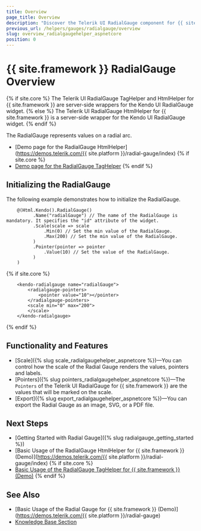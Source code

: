 ```yaml
---
title: Overview
page_title: Overview
description: "Discover the Telerik UI RadialGauge component for {{ site.framework }} and learn how to initialize and configure the component."
previous_url: /helpers/gauges/radialgauge/overview
slug: overview_radialgaugehelper_aspnetcore
position: 0
---
```


# {{ site.framework }} RadialGauge Overview

{% if site.core %}
The Telerik UI RadialGauge TagHelper and HtmlHelper for {{ site.framework }} are server-side wrappers for the Kendo UI RadialGauge widget.
{% else %}
The Telerik UI RadialGauge HtmlHelper for {{ site.framework }} is a server-side wrapper for the Kendo UI RadialGauge widget.
{% endif %}

The RadialGauge represents values on a radial arc.

* [Demo page for the RadialGauge HtmlHelper](https://demos.telerik.com/{{ site.platform }}/radial-gauge/index)
{% if site.core %}
* [Demo page for the RadialGauge TagHelper](https://demos.telerik.com/aspnet-core/radial-gauge/tag-helper)
{% endif %}

## Initializing the RadialGauge

The following example demonstrates how to initialize the RadialGauge.

```HtmlHelper
    @(Html.Kendo().RadialGauge()
          .Name("radialGauge") // The name of the RadialGauge is mandatory. It specifies the "id" attribute of the widget.
          .Scale(scale => scale
              .Min(0) // Set the min value of the RadialGauge.
              .Max(200) // Set the min value of the RadialGauge.
          )
          .Pointer(pointer => pointer
              .Value(10) // Set the value of the RadialGauge.
          )
    )
```
{% if site.core %}
```TagHelper
    <kendo-radialgauge name="radialGauge">
        <radialgauge-pointers>
            <pointer value="10"></pointer>
        </radialgauge-pointers>
        <scale min="0" max="200">
        </scale>
    </kendo-radialgauge>
```
{% endif %}

## Functionality and Features

* [Scale]({% slug scale_radialgaugehelper_aspnetcore %})—You can control how the scale of the Radial Gauge renders the values, pointers and labels.
* [Pointers]({% slug pointers_radialgaugehelper_aspnetcore %})—The `Pointers` of the Telerik UI RadialGauge for {{ site.framework }} are the values that will be marked on the scale.
* [Export]({% slug export_radialgaugehelper_aspnetcore %})—You can export the Radial Gauge as an image, SVG, or a PDF file.

## Next Steps

* [Getting Started with Radial Gauge]({% slug radialgauge_getting_started %})
* [Basic Usage of the RadialGauge HtmlHelper for {{ site.framework }} (Demo)](https://demos.telerik.com/{{ site.platform }}/radial-gauge/index)
{% if site.core %}
* [Basic Usage of the RadialGauge TagHelper for {{ site.framework }} (Demo)](https://demos.telerik.com/aspnet-core/radial-gauge/tag-helper)
{% endif %}

## See Also

* [Basic Usage of the Radial Gauge for {{ site.framework }} (Demo)](https://demos.telerik.com/{{ site.platform }}/radial-gauge)
* [Knowledge Base Section](/knowledge-base)
